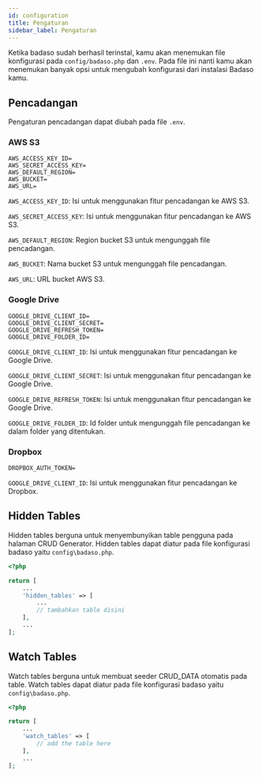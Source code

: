 ```yaml
---
id: configuration
title: Pengaturan
sidebar_label: Pengaturan
---
```


Ketika badaso sudah berhasil terinstal, kamu akan menemukan file konfigurasi pada ```config/badaso.php``` dan ```.env```. Pada file ini nanti kamu akan menemukan banyak opsi untuk mengubah konfigurasi dari instalasi Badaso kamu.

## Pencadangan
Pengaturan pencadangan dapat diubah pada file ```.env```.

### AWS S3
```
AWS_ACCESS_KEY_ID=
AWS_SECRET_ACCESS_KEY=
AWS_DEFAULT_REGION=
AWS_BUCKET=
AWS_URL=
```
`AWS_ACCESS_KEY_ID`: Isi untuk menggunakan fitur pencadangan ke AWS S3.

`AWS_SECRET_ACCESS_KEY`: Isi untuk menggunakan fitur pencadangan ke AWS S3.

`AWS_DEFAULT_REGION`: Region bucket S3 untuk mengunggah file pencadangan.

`AWS_BUCKET`: Nama bucket S3 untuk mengunggah file pencadangan.

`AWS_URL`: URL bucket AWS S3.

### Google Drive
```
GOOGLE_DRIVE_CLIENT_ID=
GOOGLE_DRIVE_CLIENT_SECRET=
GOOGLE_DRIVE_REFRESH_TOKEN=
GOOGLE_DRIVE_FOLDER_ID=
```
`GOOGLE_DRIVE_CLIENT_ID`: Isi untuk menggunakan fitur pencadangan ke Google Drive.

`GOOGLE_DRIVE_CLIENT_SECRET`: Isi untuk menggunakan fitur pencadangan ke Google Drive.

`GOOGLE_DRIVE_REFRESH_TOKEN`: Isi untuk menggunakan fitur pencadangan ke Google Drive.

`GOOGLE_DRIVE_FOLDER_ID`: Id folder untuk mengunggah file pencadangan ke dalam folder yang ditentukan.

### Dropbox
```
DROPBOX_AUTH_TOKEN=
```
`GOOGLE_DRIVE_CLIENT_ID`: Isi untuk menggunakan fitur pencadangan ke Dropbox.

## Hidden Tables

Hidden tables berguna untuk menyembunyikan table pengguna pada halaman CRUD Generator. Hidden tables dapat diatur pada file konfigurasi badaso yaitu `config\badaso.php`.

<!--DOCUSAURUS_CODE_TABS-->
<!--PHP-->
```php
<?php

return [
    ...
    'hidden_tables' => [
        ...
        // tambahkan table disini
    ],
    ...
];
```
<!--END_DOCUSAURUS_CODE_TABS-->

## Watch Tables

Watch tables berguna untuk membuat seeder CRUD_DATA otomatis pada table. Watch tables dapat diatur pada file konfigurasi badaso yaitu `config\badaso.php`.

<!--DOCUSAURUS_CODE_TABS-->
<!--PHP-->
```php
<?php

return [
    ...
    'watch_tables' => [
        // add the table here
    ],
    ...
];
```
<!--END_DOCUSAURUS_CODE_TABS-->